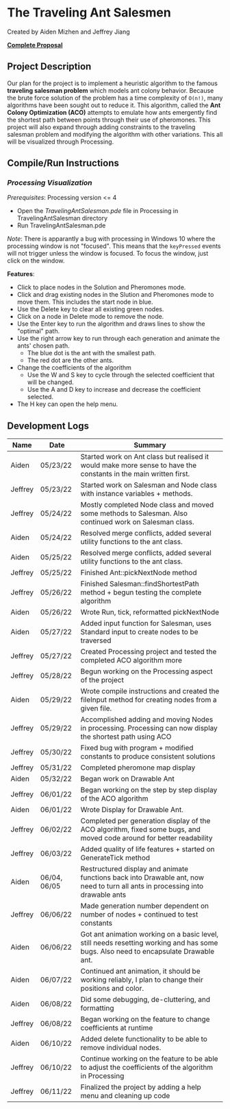 # **The Traveling Ant Salesmen**

Created by Aiden Mizhen and Jeffrey Jiang

[**Complete
Proposal**](https://docs.google.com/document/d/1Vkc-bQuLZKICPwXoo_w7NjEORyUwMkhjVnNt5RsR-es/edit?usp=sharing)

## **Project Description**

Our plan for the project is to implement a heuristic algorithm to the famous **traveling salesman problem** which models
ant colony behavior. Because the brute force solution of the problem has a time complexity of `O(n!)`, many algorithms
have been sought out to reduce it. This algorithm, called the **Ant Colony Optimization (ACO)** attempts to emulate how
ants emergently find the shortest path between points through their use of pheromones. This project will also expand
through adding constraints to the traveling salesman problem and modifying the algorithm with other variations. This all
will be visualized through Processing.

## **Compile/Run Instructions**

[//]: # (### *Non-Visual Algorithm With Standard Input*)

[//]: # ()
[//]: # (* Compile Salesman.java.)

[//]: # (* Run without arguments.)

[//]: # (* Use standard input to populate the nodes. Write one coordinate per line and format as x,y. The first coordinate is the)

[//]: # (  start node.)

[//]: # (* Result will be printed to terminal.)

[//]: # ()
[//]: # (### *Non-Visual Algorithm With File Input*)

[//]: # ()
[//]: # (* Compile Salesman.java.)

[//]: # (* Run with the filename of the input file as the argument.)

[//]: # (* The file should be in the same directory as Salesman.java, and should be formatted with one coordinate as x,y per)

[//]: # (  line.)

### *Processing Visualization*

*Prerequisites*: Processing version <= 4 

* Open the *TravelingAntSalesman.pde* file in Processing in TravelingAntSalesman directory
* Run TravelingAntSalesman.pde

*Note*: There is apparantly a bug with processing in Windows 10 where the processing window is not "focused". This means that the `keyPressed` events will not trigger unless the window is focused. To focus the window, just click on the window. 

**Features**:

* Click to place nodes in the Solution and Pheromones mode.
* Click and drag existing nodes in the Slution and Pheromones mode to move them. This includes the start node in blue.
* Use the Delete key to clear all existing green nodes.
* Click on a node in Delete mode to remove the node.
* Use the Enter key to run the algorithm and draws lines to show the "optimal" path. 
* Use the right arrow key to run through each generation and animate the ants' chosen path.
  * The blue dot is the ant with the smallest path.
  * The red dot are the other ants.
* Change the coefficients of the algorithm
  * Use the W and S key to cycle through the selected coefficient that will be changed.
  * Use the A and D key to increase and decrease the coefficient selected.
* The H key can open the help menu.

## **Development Logs**

| Name    | Date         | Summary                                                                                                                             |
| ------- | ------------ | ----------------------------------------------------------------------------------------------------------------------------------- |
| Aiden   | 05/23/22     | Started work on Ant class but realised it would make more sense to have the constants in the main written first.                    |
| Jeffrey | 05/23/22     | Started work on Salesman and Node class with instance variables + methods.                                                          |
| Jeffrey | 05/24/22     | Mostly completed Node class and moved some methods to Salesman. Also continued work on Salesman class.                              |
| Aiden   | 05/24/22     | Resolved merge conflicts, added several utility functions to the ant class.                                                         |
| Aiden   | 05/25/22     | Resolved merge conflicts, added several utility functions to the ant class.                                                         |
| Jeffrey | 05/25/22     | Finished Ant::pickNextNode method                                                                                                   |
| Jeffrey | 05/26/22     | Finished Salesman::findShortestPath method + begun testing the complete algorithm                                                   |
| Aiden   | 05/26/22     | Wrote Run, tick, reformatted pickNextNode                                                                                           |
| Aiden   | 05/27/22     | Added input function for Salesman, uses Standard input to create nodes to be traversed                                              |
| Jeffrey | 05/27/22     | Created Processing project and tested the completed ACO algorithm more                                                              |
| Jeffrey | 05/28/22     | Begun working on the Processing aspect of the project                                                                               |
| Aiden   | 05/29/22     | Wrote compile instructions and created the fileInput method for creating nodes from a given file.                                   |
| Jeffrey | 05/29/22     | Accomplished adding and moving Nodes in processing. Processing can now display the shortest path using ACO                          |
| Jeffrey | 05/30/22     | Fixed bug with program + modified constants to produce consistent solutions                                                         |
| Jeffrey | 05/31/22     | Completed pheromone map display                                                                                                     |
| Aiden   | 05/32/22     | Began work on Drawable Ant                                                                                                          |
| Jeffrey | 06/01/22     | Began working on the step by step display of the ACO algorithm                                                                      |
| Aiden   | 06/01/22     | Wrote Display for Drawable Ant.                                                                                                     |
| Jeffrey | 06/02/22     | Completed per generation display of the ACO algorithm, fixed some bugs, and moved code around for better readability                |
| Jeffrey | 06/03/22     | Added quality of life features + started on GenerateTick method                                                                     |
| Aiden   | 06/04, 06/05 | Restructured display and animate functions back into Drawable ant, now need to turn all ants in processing into drawable ants       |
| Jeffrey | 06/06/22     | Made generation number dependent on number of nodes + continued to test constants                                                   |
| Aiden   | 06/06/22     | Got ant animation working on a basic level, still needs resetting working and has some bugs. Also need to encapsulate Drawable ant. |
| Aiden   | 06/07/22     | Continued ant animation, it should be working reliably, I plan to change their positions and color.                                 |
| Aiden   | 06/08/22     | Did some debugging, de-cluttering, and formatting                                                                                   |
| Jeffrey | 06/08/22     | Began working on the feature to change coefficients at runtime                                                                      |
| Aiden   | 06/10/22     | Added delete functionality to be able to remove individual nodes.                                                                   |
| Jeffrey | 06/10/22     | Continue working on the feature to be able to adjust the coefficients of the algorithm in Processing                                |
| Jeffrey | 06/11/22     | Finalized the project by adding a help menu and cleaning up code                                                                    |